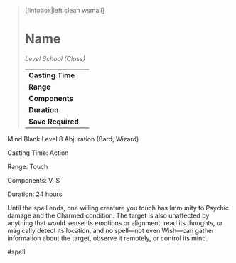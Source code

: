 > [!infobox|left clean wsmall]
> # Name
> *Level School (Class)*
> 
> | | |
> | - | - |
> | **Casting Time** | |
> | **Range** | |
> | **Components** | |
> | **Duration** | |
> | **Save Required** | |

Mind Blank
Level 8 Abjuration (Bard, Wizard)

Casting Time: Action

Range: Touch

Components: V, S

Duration: 24 hours

Until the spell ends, one willing creature you touch has Immunity to Psychic damage and the Charmed condition. The target is also unaffected by anything that would sense its emotions or alignment, read its thoughts, or magically detect its location, and no spell—not even Wish—can gather information about the target, observe it remotely, or control its mind.

#spell
